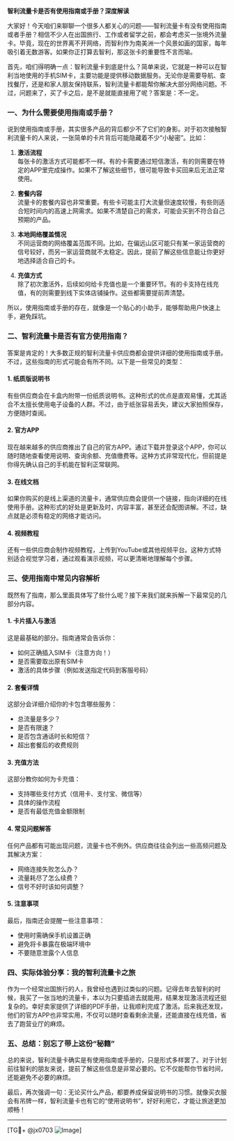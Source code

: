 **智利流量卡是否有使用指南或手册？深度解读**

大家好！今天咱们来聊聊一个很多人都关心的问题——智利流量卡有没有使用指南或者手册？相信不少人在出国旅行、工作或者留学之前，都会考虑买一张境外流量卡。毕竟，现在的世界离不开网络，而智利作为南美洲一个风景如画的国家，每年吸引着无数游客。如果你正打算去智利，那这张卡的重要性不言而喻。

首先，咱们得明确一点：智利流量卡到底是什么？简单来说，它就是一种可以在智利当地使用的手机SIM卡，主要功能是提供移动数据服务。无论你是需要导航、查找餐厅，还是和家人朋友保持联系，智利流量卡都能帮你解决大部分网络问题。不过，问题来了，买了卡之后，是不是就能直接用了呢？答案是：不一定。

### **一、为什么需要使用指南或手册？**

说到使用指南或手册，其实很多产品的背后都少不了它们的身影。对于初次接触智利流量卡的人来说，一张简单的卡片背后可能隐藏着不少“小秘密”。比如：

1. **激活流程**  
   每张卡的激活方式可能都不一样。有的卡需要通过短信激活，有的则需要在特定的APP里完成操作。如果不了解这些细节，很可能导致卡买回来后无法正常使用。

2. **套餐内容**  
   流量卡的套餐内容也非常重要。有些卡可能主打大流量但速度较慢，有些则适合短时间内的高速上网需求。如果不清楚自己的需求，可能会买到不符合自己预期的产品。

3. **本地网络覆盖情况**  
   不同运营商的网络覆盖范围不同。比如，在偏远山区可能只有某一家运营商的信号较好，而另一家运营商就不太稳定。因此，提前了解这些信息能让你更好地选择适合自己的卡。

4. **充值方式**  
   除了初次激活外，后续如何给卡充值也是一个重要环节。有的卡支持在线充值，有的则需要到线下实体店铺操作。这些都需要提前弄清楚。

所以，使用指南或手册的存在，就像是一个贴心的小助手，能够帮助用户快速上手，避免踩坑。

### **二、智利流量卡是否有官方使用指南？**

答案是肯定的！大多数正规的智利流量卡供应商都会提供详细的使用指南或手册。不过，这些指南的形式可能会有所不同。以下是一些常见的类型：

#### **1. 纸质版说明书**
有些供应商会在卡盒内附带一份纸质说明书。这种形式的优点是直观易懂，尤其适合不太擅长使用电子设备的人群。不过，由于纸张容易丢失，建议大家拍照保存，方便随时查阅。

#### **2. 官方APP**
现在越来越多的供应商推出了自己的官方APP。通过下载并登录这个APP，你可以随时随地查看使用说明、查询余额、充值缴费等。这种方式非常现代化，但前提是你得先确认自己的手机能在智利正常联网。

#### **3. 在线文档**
如果你购买的是线上渠道的流量卡，通常供应商会提供一个链接，指向详细的在线使用手册。这种形式的好处是更新及时，内容丰富，甚至还会配图讲解。不过，缺点就是必须有稳定的网络才能访问。

#### **4. 视频教程**
还有一些供应商会制作视频教程，上传到YouTube或其他视频平台。这种方式特别适合视觉学习者，通过观看演示视频，可以更清晰地理解每个步骤。

### **三、使用指南中常见内容解析**

既然有了指南，那么里面具体写了些什么呢？接下来我们就来拆解一下最常见的几部分内容。

#### **1. 卡片插入与激活**
这是最基础的部分。指南通常会告诉你：
- 如何正确插入SIM卡（注意方向！）
- 是否需要取出原有SIM卡
- 激活的具体步骤（例如发送指定代码到客服号码）

#### **2. 套餐详情**
这部分会详细介绍你的卡包含哪些服务：
- 总流量是多少？
- 是否有限速？
- 是否包含通话时长和短信？
- 超出套餐后的收费规则

#### **3. 充值方法**
这部分教你如何为卡充值：
- 支持哪些支付方式（信用卡、支付宝、微信等）
- 具体的操作流程
- 是否有最低充值金额限制

#### **4. 常见问题解答**
任何产品都有可能出现问题，流量卡也不例外。供应商往往会列出一些高频问题及其解决方案：
- 网络连接失败怎么办？
- 流量耗尽了怎么续费？
- 信号不好时该如何调整？

#### **5. 注意事项**
最后，指南还会提醒一些注意事项：
- 使用时需确保手机设置正确
- 避免将卡暴露在极端环境中
- 不要随意泄露个人信息

### **四、实际体验分享：我的智利流量卡之旅**

作为一个经常出国旅行的人，我曾经也遇到过类似的问题。记得去年去智利的时候，我买了一张当地的流量卡，本以为只要插进去就能用，结果发现激活流程还挺复杂的。幸好卖家提供了详细的PDF手册，让我顺利完成了激活。后来我还发现，他们的官方APP也非常实用，不仅可以随时查看剩余流量，还能直接在线充值，省去了跑营业厅的麻烦。

### **五、总结：别忘了带上这份“秘籍”**

总的来说，智利流量卡确实是有使用指南或手册的，只是形式多样罢了。对于计划前往智利的朋友来说，提前了解这些信息是非常必要的。它不仅能帮你节省时间，还能避免不必要的麻烦。

最后，再次强调一句：无论买什么产品，都要养成保留说明书的习惯。就像买衣服会有吊牌一样，智利流量卡也有它的“使用说明书”，好好利用它，才能让旅途更加顺畅！

---

[TG💪+ @jx0703 ![Image](https://github.com/user-attachments/assets/dbca1d08-cadb-493c-b0ec-ad6f7a83f270)]